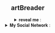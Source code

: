 <h2 align = "center">artBreader</h2>
<details align = "center">
<summary>𝐫𝐞𝐯𝐞𝐚𝐥 𝐦𝐞 : </summary>

###### This library is intended for requests to the artbreeder website/Эта библиотека предназначена для запросов на сайт artbreeder
###### example/Пример :

```
from artBreader import artBreader
artBreader = artBreader()
for _, key in enumerate(artBreader.randomJsonArt(limit = 100, models = 'anime_portrait')):
    artBreader.getImage(key = key)
```
</details>

<details align = "center">
<summary>𝐌𝐲 𝐒𝐨𝐜𝐢𝐚𝐥 𝐍𝐞𝐭𝐰𝐨𝐫𝐤 : </summary>
<br>
<a href = "https://t.me/Proxy1Mallet", target="_blank">
<img src = "https://kangaviv.com/wp-content/uploads/2020/10/telegram-1.png", width = 60px>
</br>
</details>
